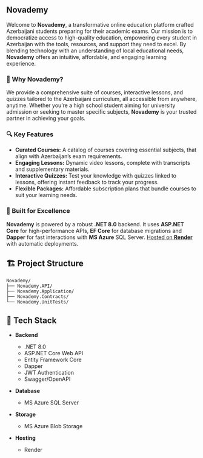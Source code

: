 ## Novademy

Welcome to **Novademy**, a transformative online education platform crafted Azerbaijani students preparing for their academic exams. Our mission is to democratize access to high-quality education, empowering every student in Azerbaijan with the tools, resources, and support they need to excel. By blending technology with an understanding of local educational needs, **Novademy** offers an intuitive, affordable, and engaging learning experience.

### 🌟 Why Novademy?

We provide a comprehensive suite of courses, interactive lessons, and quizzes tailored to the Azerbaijani curriculum, all accessible from anywhere, anytime. Whether you’re a high school student aiming for university admission or seeking to master specific subjects, **Novademy** is your trusted partner in achieving your goals.

### 🔍 Key Features

- **Curated Courses:** A catalog of courses covering essential subjects, that align with Azerbaijan’s exam requirements.
- **Engaging Lessons:** Dynamic video lessons, complete with transcripts and supplementary materials.
- **Interactive Quizzes:** Test your knowledge with quizzes linked to lessons, offering instant feedback to track your progress.
- **Flexible Packages:** Affordable subscription plans that bundle courses to suit your learning needs.

### 🚀 Built for Excellence

**Novademy** is powered by a robust **.NET 8.0** backend. It uses **ASP.NET Core** for high-performance APIs, **EF Core** for database migrations and **Dapper** for fast interactions with **MS Azure** SQL Server. [Hosted on **Render**](https://novademy-api.onrender.com) with automatic deployments.

## 🏗️ Project Structure

```
Novademy/
├── Novademy.API/
├── Novademy.Application/
├── Novademy.Contracts/
└── Novademy.UnitTests/
```

## 🔧 Tech Stack

- **Backend**
  - .NET 8.0
  - ASP.NET Core Web API
  - Entity Framework Core
  - Dapper
  - JWT Authentication
  - Swagger/OpenAPI

- **Database**
  - MS Azure SQL Server

- **Storage**
  - MS Azure Blob Storage

- **Hosting**
  - Render

